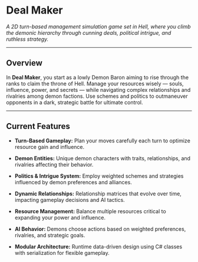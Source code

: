 # Deal Maker

*A 2D turn-based management simulation game set in Hell, where you climb the demonic hierarchy through cunning deals, political intrigue, and ruthless strategy.*

---

## Overview

In **Deal Maker**, you start as a lowly Demon Baron aiming to rise through the ranks to claim the throne of Hell. Manage your resources wisely — souls, influence, power, and secrets — while navigating complex relationships and rivalries among demon factions. Use schemes and politics to outmaneuver opponents in a dark, strategic battle for ultimate control.

---

## Current Features

- **Turn-Based Gameplay:** Plan your moves carefully each turn to optimize resource gain and influence.

- **Demon Entities:** Unique demon characters with traits, relationships, and rivalries affecting their behavior.

- **Politics & Intrigue System:** Employ weighted schemes and strategies influenced by demon preferences and alliances.

- **Dynamic Relationships:** Relationship matrices that evolve over time, impacting gameplay decisions and AI tactics.

- **Resource Management:** Balance multiple resources critical to expanding your power and influence.

- **AI Behavior:** Demons choose actions based on weighted preferences, rivalries, and strategic goals.

- **Modular Architecture:** Runtime data-driven design using C# classes with serialization for flexible gameplay.
